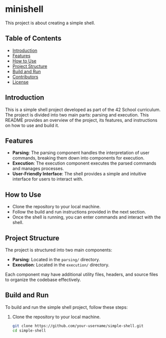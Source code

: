 # minishell
This project is about creating a simple shell.

## Table of Contents
- [Introduction](#introduction)
- [Features](#features)
- [How to Use](#how-to-use)
- [Project Structure](#project-structure)
- [Build and Run](#build-and-run)
- [Contributors](#contributors)
- [License](#license)

## Introduction
This is a simple shell project developed as part of the 42 School curriculum. The project is divided into two main parts: parsing and execution. This README provides an overview of the project, its features, and instructions on how to use and build it.

## Features
- **Parsing**: The parsing component handles the interpretation of user commands, breaking them down into components for execution.
- **Execution**: The execution component executes the parsed commands and manages processes.
- **User-Friendly Interface**: The shell provides a simple and intuitive interface for users to interact with.

## How to Use
- Clone the repository to your local machine.
- Follow the build and run instructions provided in the next section.
- Once the shell is running, you can enter commands and interact with the shell.

## Project Structure
The project is structured into two main components:
- **Parsing**: Located in the `parsing/` directory.
- **Execution**: Located in the `execution/` directory.

Each component may have additional utility files, headers, and source files to organize the codebase effectively.

## Build and Run
To build and run the simple shell project, follow these steps:
1. Clone the repository to your local machine.
   ```bash
   git clone https://github.com/your-username/simple-shell.git
   cd simple-shell

